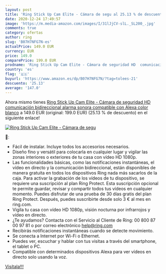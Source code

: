 ```yaml
---
layout: post
title: 'Ring Stick Up Cam Elite - Cámara de segu al 25.13 % de descuento'
date: 2020-12-24 17:49:57
image: 'https://m.media-amazon.com/images/I/31lJjCV-slL._SL200_.jpg'
comments: true
category: ofertas
author: ring
slug: 'B07H7NFG7N-es'
actualPrice: 149.0 EUR
currency: EUR
price: 149.0
comparePrice: 199.0 EUR
prodname: 'Ring Stick Up Cam Elite - Cámara de seguridad HD  comunicación bidireccional  alarma sonora  compatible con Alexa  color blanco'
country: 'es'
flag: '🇪🇸'
buyurl: 'https://www.amazon.es/dp/B07H7NFG7N/?tag=tolees-21'
descuento: '25.13'
average: '147.0'
---
```


Ahora mismo tienes [Ring Stick Up Cam Elite - Cámara de seguridad HD  comunicación bidireccional  alarma sonora  compatible con Alexa  color blanco](https://www.amazon.es/dp/B07H7NFG7N/?tag=tolees-21) a 149.0 EUR (original: 199.0 EUR) (25.13 %  de descuento) en el siguiente enlace!

[![Ring Stick Up Cam Elite - Cámara de segu](https://m.media-amazon.com/images/I/31lJjCV-slL._SL200_.jpg)](https://www.amazon.es/dp/B07H7NFG7N/?tag=tolees-21)

🔎:

- Fácil de instalar. Incluye todos los accesorios necesarios.
- Diseño fino y versátil para colocarla en cualquier lugar y vigilar las zonas interiores o exteriores de tu casa con vídeo HD 1080p.
- Las funcionalidades básicas, como las notificaciones instantáneas, el vídeo en directo y la comunicación bidireccional, están disponibles de manera gratuita en todos los dispositivos Ring nada más sacarlos de la caja. Para activar la grabación de los vídeos de tu dispositivo, se requiere una suscripción al plan Ring Protect. Esta suscripción opcional te permite guardar, revisar y compartir todos tus vídeos en cualquier momento. Puedes disfrutar de una prueba de 30 días gratis del plan Ring Protect. Después, puedes suscribirte desde solo 3 € al mes en ring.com.
- Vigila tu casa con vídeo HD 1080p, visión nocturna por infrarrojos y vídeo en directo.
- ¿Te ayudamos? Contacta con el Servicio al Cliente de Ring: 00 800 87 00 97 81 o por correo electrónico help@ring.com
- Recibirás notificaciones instantáneas cuando se detecte movimiento.
- Se conecta a Internet por Wi-Fi o Ethernet.
- Puedes ver, escuchar y hablar con tus visitas a través del smartphone, el tablet o PC.
- Compatible con determinados dispositivos Alexa para ver vídeos en directo solo usando la voz.

[Visítala!!!](https://www.amazon.es/dp/B07H7NFG7N/?tag=tolees-21)
